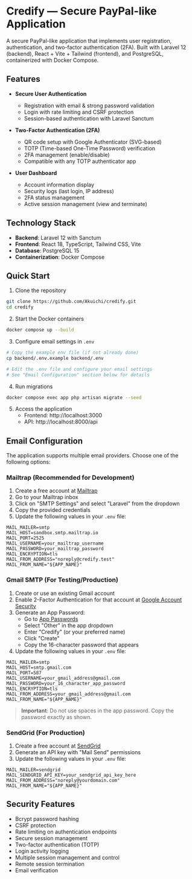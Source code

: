 # Credify — Secure PayPal-like Application

A secure PayPal-like application that implements user registration, authentication, and two-factor authentication (2FA). Built with Laravel 12 (backend), React + Vite + Tailwind (frontend), and PostgreSQL, containerized with Docker Compose.

## Features

- **Secure User Authentication**
  - Registration with email & strong password validation
  - Login with rate limiting and CSRF protection
  - Session-based authentication with Laravel Sanctum

- **Two-Factor Authentication (2FA)**
  - QR code setup with Google Authenticator (SVG-based)
  - TOTP (Time-based One-Time Password) verification
  - 2FA management (enable/disable)
  - Compatible with any TOTP authenticator app

- **User Dashboard**
  - Account information display
  - Security logs (last login, IP address)
  - 2FA status management
  - Active session management (view and terminate)

## Technology Stack

- **Backend**: Laravel 12 with Sanctum
- **Frontend**: React 18, TypeScript, Tailwind CSS, Vite
- **Database**: PostgreSQL 15
- **Containerization**: Docker Compose

## Quick Start

1. Clone the repository
```bash
git clone https://github.com/Akuichi/credify.git
cd credify
```

2. Start the Docker containers
```bash
docker compose up --build
```

3. Configure email settings in `.env`
```bash
# Copy the example env file (if not already done)
cp backend/.env.example backend/.env

# Edit the .env file and configure your email settings
# See "Email Configuration" section below for details
```

4. Run migrations
```bash
docker compose exec app php artisan migrate --seed
```

5. Access the application
   - Frontend: http://localhost:3000
   - API: http://localhost:8000/api

## Email Configuration

The application supports multiple email providers. Choose one of the following options:

### Mailtrap (Recommended for Development)

1. Create a free account at [Mailtrap](https://mailtrap.io/)
2. Go to your Mailtrap inbox
3. Click on "SMTP Settings" and select "Laravel" from the dropdown
4. Copy the provided credentials
5. Update the following values in your `.env` file:
```
MAIL_MAILER=smtp
MAIL_HOST=sandbox.smtp.mailtrap.io
MAIL_PORT=2525
MAIL_USERNAME=your_mailtrap_username
MAIL_PASSWORD=your_mailtrap_password
MAIL_ENCRYPTION=tls
MAIL_FROM_ADDRESS="noreply@credify.test"
MAIL_FROM_NAME="${APP_NAME}"
```

### Gmail SMTP (For Testing/Production)

1. Create or use an existing Gmail account
2. Enable 2-Factor Authentication for that account at [Google Account Security](https://myaccount.google.com/security)
3. Generate an App Password:
   - Go to [App Passwords](https://myaccount.google.com/apppasswords)
   - Select "Other" in the app dropdown
   - Enter "Credify" (or your preferred name)
   - Click "Create"
   - Copy the 16-character password that appears
4. Update the following values in your `.env` file:
```
MAIL_MAILER=smtp
MAIL_HOST=smtp.gmail.com
MAIL_PORT=587
MAIL_USERNAME=your_gmail_address@gmail.com
MAIL_PASSWORD=your_16_character_app_password
MAIL_ENCRYPTION=tls
MAIL_FROM_ADDRESS=your_gmail_address@gmail.com
MAIL_FROM_NAME="${APP_NAME}"
```
> **Important**: Do not use spaces in the app password. Copy the password exactly as shown.

### SendGrid (For Production)

1. Create a free account at [SendGrid](https://sendgrid.com/)
2. Generate an API key with "Mail Send" permissions
3. Update the following values in your `.env` file:
```
MAIL_MAILER=sendgrid
MAIL_SENDGRID_API_KEY=your_sendgrid_api_key_here
MAIL_FROM_ADDRESS="noreply@yourdomain.com"
MAIL_FROM_NAME="${APP_NAME}"
```

## Security Features

- Bcrypt password hashing
- CSRF protection
- Rate limiting on authentication endpoints
- Secure session management
- Two-factor authentication (TOTP)
- Login activity logging
- Multiple session management and control
- Remote session termination
- Email verification